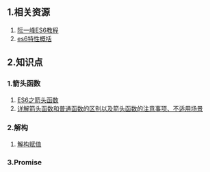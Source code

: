 <!--
 * @Author: your name
 * @Date: 2021-08-05 18:36:01
 * @LastEditTime: 2021-08-07 10:27:59
 * @LastEditors: Please set LastEditors
 * @Description: In User Settings Edit
 * @FilePath: /Document/docs/前端面试准备/ES6.md
-->
## 1.相关资源
1. [阮一峰ES6教程](https://es6.ruanyifeng.com/)
1. [es6特性概括](https://juejin.cn/post/6844903959283367950)

## 2.知识点
### 1.箭头函数
1. [ES6之箭头函数](https://juejin.cn/post/6844903616231260174)
2. [详解箭头函数和普通函数的区别以及箭头函数的注意事项、不适用场景](https://juejin.cn/post/6844903801799835655)

### 2.解构
1. [解构赋值](https://juejin.cn/post/6844903865259655181)

### 3.Promise